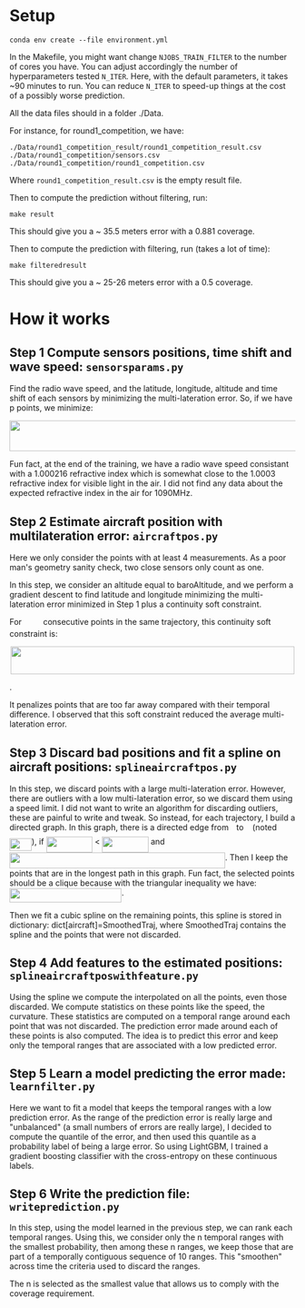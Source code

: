 # Setup

```
conda env create --file environment.yml
```

In the Makefile, you might want change `NJOBS_TRAIN_FILTER` to the number of cores you have. You can adjust accordingly the number of hyperparameters tested `N_ITER`. Here, with the default parameters, it takes ~90 minutes to run. You can reduce `N_ITER` to speed-up things at the cost of a possibly worse prediction.

All the data files should in a folder ./Data.

For instance, for round1_competition, we have:

```
./Data/round1_competition_result/round1_competition_result.csv
./Data/round1_competition/sensors.csv
./Data/round1_competition/round1_competition.csv
```

Where `round1_competition_result.csv` is the empty result file.

Then to compute the prediction without filtering, run:

```
make result
```

This should give you a ~ 35.5 meters error with a 0.881 coverage.


Then to compute the prediction with filtering, run (takes a lot of time):

```
make filteredresult
```

This should give you a ~ 25-26 meters error with a 0.5 coverage.

# How it works

## Step 1 Compute sensors positions, time shift and wave speed: `sensorsparams.py`
Find the radio wave speed, and the latitude, longitude, altitude and time shift of each sensors by minimizing the multi-lateration error. So, if we have p points, we minimize:

<p align="center"><img src="svgs/70a1c4c2dfd60778b437bc5f7eda1426.svg?invert_in_darkmode" align=middle width=738.606pt height=54.39984pt/></p>


Fun fact, at the end of the training, we have a radio wave speed consistant with a 1.000216 refractive index which is somewhat close to the 1.0003 refractive index for visible light in the air. I did not find any data about the expected refractive index in the air for 1090MHz.

## Step 2 Estimate aircraft position with multilateration error: `aircraftpos.py`
Here we only consider the points with at least 4 measurements. As a poor man's geometry sanity check, two close sensors only count as one.

In this step, we consider an altitude equal to baroAltitude, and we perform a gradient descent to find latitude and longitude minimizing the multi-lateration error minimized in Step 1 plus a continuity soft constraint.

For <img src="svgs/26489137dccf8d6b8e4ff3b37027091f.svg?invert_in_darkmode" align=middle width=29.880345pt height=14.155350000000013pt/> consecutive points in the same trajectory, this continuity soft constraint is:
<p align="center"><img src="svgs/8fa314eba082793ae4dbe7e8f52879d1.svg?invert_in_darkmode" align=middle width=499.31805pt height=49.139475pt/></p>.


It penalizes points that are too far away compared with their temporal difference. I observed that this soft constraint reduced the average multi-lateration error.

## Step 3 Discard bad positions and fit a spline on aircraft positions: `splineaircraftpos.py`
In this step, we discard points with a large multi-lateration error. However, there are outliers with a low multi-lateration error, so we discard them using a speed limit. I did not want to write an algorithm for discarding outliers, these are painful to write and tweak. So instead, for each trajectory, I build a directed graph. In this graph, there is a directed edge from <img src="svgs/77a3b857d53fb44e33b53e4c8b68351a.svg?invert_in_darkmode" align=middle width=5.663295000000005pt height=21.683310000000006pt/> to <img src="svgs/36b5afebdba34564d884d347484ac0c7.svg?invert_in_darkmode" align=middle width=7.710483000000004pt height=21.683310000000006pt/> (noted <img src="svgs/4f0129105cd9fa5c3bfab664cf85b40a.svg?invert_in_darkmode" align=middle width=38.94429pt height=21.683310000000006pt/>), if <img src="svgs/bb23641062be872cb042a3d21dd2592b.svg?invert_in_darkmode" align=middle width=81.7014pt height=27.656969999999987pt/> < <img src="svgs/c80db0619bc842d27faaa14d83d13d6f.svg?invert_in_darkmode" align=middle width=81.7014pt height=27.656969999999987pt/> and <img src="svgs/0f66b73067009ddd0225c3ba91063ef9.svg?invert_in_darkmode" align=middle width=380.121555pt height=27.656969999999987pt/>. Then I keep the points that are in the longest path in this graph. Fun fact, the selected points should be a clique because with the triangular inequality we have: <img src="svgs/376b2a3bad0ea787248140fbbdfe3f6d.svg?invert_in_darkmode" align=middle width=197.408805pt height=24.65759999999998pt/>.

Then we fit a cubic spline on the remaining points, this spline is stored in dictionary: dict[aircraft]=SmoothedTraj, where SmoothedTraj contains the spline and the points that were not discarded.

## Step 4 Add features to the estimated positions: `splineaircraftposwithfeature.py`
Using the spline we compute the interpolated on all the points, even those discarded. We compute statistics on these points like the speed, the curvature. These statistics are computed on a temporal range around each point that was not discarded. The prediction error made around each of these points is also computed. The idea is to predict this error and keep only the temporal ranges that are associated with a low predicted error.


## Step 5 Learn a model predicting the error made: `learnfilter.py`
Here we want to fit a model that keeps the temporal ranges with a low prediction error. As the range of the prediction error is really large and "unbalanced" (a small numbers of errors are really large), I decided to compute the quantile of the error, and then used this quantile as a probability label of being a large error. So using LightGBM, I trained a gradient boosting classifier with the cross-entropy on these continuous labels.

## Step 6 Write the prediction file: `writeprediction.py`
In this step, using the model learned in the previous step, we can rank each temporal ranges. Using this, we consider only the n temporal ranges with the smallest probability, then among these n ranges, we keep those that are part of a temporally contiguous sequence of 10 ranges. This "smoothen" across time the criteria used to discard the ranges.

The n is selected as the smallest value that allows us to comply with the coverage requirement.